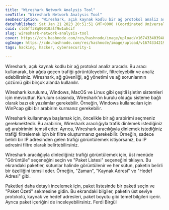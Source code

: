 ```yaml
---
title: "Wireshark Network Analysis Tool"
seoTitle: "Wireshark Network Analysis Tool"
seoDescription: "Wireshark, açık kaynak kodlu bir ağ protokol analiz aracıdır. Bu aracı kullanarak, bir ağda geçen trafiği görüntüleyebilir, filtreleyebilir ve analiz edebil"
datePublished: Sat Jan 21 2023 20:51:51 GMT+0000 (Coordinated Universal Time)
cuid: cld6ff38q00010alf9w1uhcif
slug: wireshark-network-analysis-tool
cover: https://cdn.hashnode.com/res/hashnode/image/upload/v1674334039407/6ea69b41-580b-48fc-868e-1168f39a07b7.jpeg
ogImage: https://cdn.hashnode.com/res/hashnode/image/upload/v1674334219024/aff766ed-8d67-444b-97bf-968f75177323.jpeg
tags: hacking, hacker, cybersecurity-1

---
```


Wireshark, açık kaynak kodlu bir ağ protokol analiz aracıdır. Bu aracı kullanarak, bir ağda geçen trafiği görüntüleyebilir, filtreleyebilir ve analiz edebilirsiniz. Wireshark, ağ güvenliği, ağ yönetimi ve ağ sorunlarının çözümü gibi birçok alanda kullanılır.

Wireshark kurulumu, Windows, MacOS ve Linux gibi çeşitli işletim sistemleri için mevcuttur. Kurulum sırasında, Wireshark'ın kurulu olduğu sisteme bağlı olarak bazı ek yazılımlar gerekebilir. Örneğin, Windows kullanıcıları için WinPcap gibi bir arabirim kurmanız gerekebilir.

Wireshark kullanmaya başlamak için, öncelikle bir ağ arabirimi seçmeniz gerekmektedir. Bu arabirim, Wireshark aracılığıyla trafik dinlemek istediğiniz ağ arabirimini temsil eder. Ayrıca, Wireshark aracılığıyla dinlemek istediğiniz trafiği filtrelemek için bir filtre oluşturmanız gerekebilir. Örneğin, sadece belirli bir IP adresinden gelen trafiği görüntülemek istiyorsanız, bu IP adresini filtre olarak belirtebilirsiniz.

Wireshark aracılığıyla dinlediğiniz trafiği görüntülemek için, üst menüde "Görüntüle" seçeneğini seçin ve "Paket Listesi" seçeneğini tıklayın. Bu ekrandaki paketler, sütunlar halinde görüntülenir ve her sütun, paketin belirli bir özelliğini temsil eder. Örneğin, "Zaman", "Kaynak Adresi" ve "Hedef Adresi" gibi.

Paketleri daha detaylı incelemek için, paket listesinde bir paketi seçin ve "Paket Özeti" sekmesine gidin. Bu ekrandaki bilgiler, paketin üst seviye protokolü, kaynak ve hedef adresleri, paket boyutu gibi temel bilgileri içerir. Ayrıca paket içeriğini de inceleyebilirsiniz.
Ferdi Birgül 